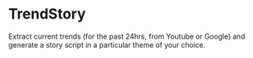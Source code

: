 # TrendStory
Extract current trends (for the past 24hrs, from Youtube or Google) and generate a story script in a particular theme of your choice.
